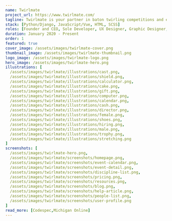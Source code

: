 ```yaml
---
name: Twirlmate
project_url: https://www.twirlmate.com/
tagline: Twirlmate is your partner in baton twirling competitions and events, coaches and groups, information and analytics, and news.
stack: [Python/Django, JavaScript/Vue, HTML, SCSS]
roles: [Founder and CEO, Sole Developer, UX Designer, Graphic Designer, Content Creator]
duration: January 2020 - Present
order: 1
featured: true
cover_image: /assets/images/twirlmate-cover.png
thumbnail_image: /assets/images/twirlmate-thumbnail.png
logo_image: /assets/images/twirlmate-logo.png
hero_image: /assets/images/twirlmate-hero.png
illustrations: [
  /assets/images/twirlmate/illustrations/cast.png,
  /assets/images/twirlmate/illustrations/shield.png,
  /assets/images/twirlmate/illustrations/calculator.png,
  /assets/images/twirlmate/illustrations/cake.png,
  /assets/images/twirlmate/illustrations/gift.png,
  /assets/images/twirlmate/illustrations/computer.png,
  /assets/images/twirlmate/illustrations/calendar.png,
  /assets/images/twirlmate/illustrations/cash.png,
  /assets/images/twirlmate/illustrations/director.png,
  /assets/images/twirlmate/illustrations/female.png,
  /assets/images/twirlmate/illustrations/shoes.png,
  /assets/images/twirlmate/illustrations/hiring.png,
  /assets/images/twirlmate/illustrations/male.png,
  /assets/images/twirlmate/illustrations/trophy.png,
  /assets/images/twirlmate/illustrations/stretching.png
]
screenshots: [
  /assets/images/twirlmate-hero.png,
  /assets/images/twirlmate/screenshots/homepage.png,
  /assets/images/twirlmate/screenshots/event-calendar.png,
  /assets/images/twirlmate/screenshots/event-detail.png,
  /assets/images/twirlmate/screenshots/discipline-list.png,
  /assets/images/twirlmate/screenshots/pricing.png,
  /assets/images/twirlmate/screenshots/resources.png,
  /assets/images/twirlmate/screenshots/blog.png,
  /assets/images/twirlmate/screenshots/help-article.png,
  /assets/images/twirlmate/screenshots/people-list.png,
  /assets/images/twirlmate/screenshots/user-profile.png
]
read_more: [Codespec,Michigan Online]
---
```


